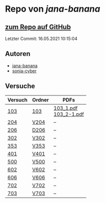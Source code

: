 # Repo von *jana-banana*

## [zum Repo auf GitHub](https://github.com/jana-banana/AP-2020)

Letzter Commit: 16.05.2021 10:15:04

## Autoren
- [jana-banana](https://github.com/jana-banana)
- [sonia-cyber](https://github.com/sonia-cyber)

## Versuche

|       Versuch       |                           Ordner                            |                                                                                                                          PDFs                                                                                                                           |
|---------------------|-------------------------------------------------------------|---------------------------------------------------------------------------------------------------------------------------------------------------------------------------------------------------------------------------------------------------------|
|[103](../versuch/103)|[103](https://github.com/jana-banana/AP-2020/tree/main/103)  |[103_1.pdf](https://docs.google.com/viewer?url=https://raw.githubusercontent.com/jana-banana/AP-2020/main/103/103_1.pdf)<br/>[103_2-1.pdf](https://docs.google.com/viewer?url=https://raw.githubusercontent.com/jana-banana/AP-2020/main/103/103_2-1.pdf)|
|[204](../versuch/204)|[V204](https://github.com/jana-banana/AP-2020/tree/main/V204)|–                                                                                                                                                                                                                                                        |
|[206](../versuch/206)|[D206](https://github.com/jana-banana/AP-2020/tree/main/D206)|–                                                                                                                                                                                                                                                        |
|[302](../versuch/302)|[V302](https://github.com/jana-banana/AP-2020/tree/main/V302)|–                                                                                                                                                                                                                                                        |
|[353](../versuch/353)|[V353](https://github.com/jana-banana/AP-2020/tree/main/V353)|–                                                                                                                                                                                                                                                        |
|[401](../versuch/401)|[V401](https://github.com/jana-banana/AP-2020/tree/main/V401)|–                                                                                                                                                                                                                                                        |
|[500](../versuch/500)|[V500](https://github.com/jana-banana/AP-2020/tree/main/V500)|–                                                                                                                                                                                                                                                        |
|[602](../versuch/602)|[V602](https://github.com/jana-banana/AP-2020/tree/main/V602)|–                                                                                                                                                                                                                                                        |
|[606](../versuch/606)|[V606](https://github.com/jana-banana/AP-2020/tree/main/V606)|–                                                                                                                                                                                                                                                        |
|[702](../versuch/702)|[V702](https://github.com/jana-banana/AP-2020/tree/main/V702)|–                                                                                                                                                                                                                                                        |
|[703](../versuch/703)|[V703](https://github.com/jana-banana/AP-2020/tree/main/V703)|–                                                                                                                                                                                                                                                        |
